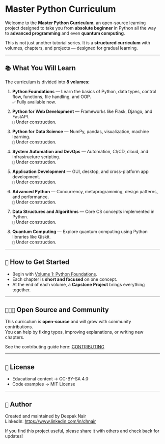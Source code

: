 # Master Python Curriculum

Welcome to the **Master Python Curriculum**, an open-source learning project designed to take you from **absolute beginner** in Python all the way to **advanced programming** and even **quantum computing**.

This is not just another tutorial series. It is a **structured curriculum** with volumes, chapters, and projects — designed for gradual learning.

-------------------------------------------------------------------

## `📚` What You Will Learn

The curriculum is divided into **8 volumes**:

1. **Python Foundations** — Learn the basics of Python, data types, control flow, functions, file handling, and OOP.  
   `✅` Fully available now.  

2. **Python for Web Development** — Frameworks like Flask, Django, and FastAPI.  
   `🚧` Under construction.  

3. **Python for Data Science** — NumPy, pandas, visualization, machine learning.  
   `🚧` Under construction.  

4. **System Automation and DevOps** — Automation, CI/CD, cloud, and infrastructure scripting.  
   `🚧` Under construction.  

5. **Application Development** — GUI, desktop, and cross-platform app development.  
   `🚧` Under construction.  

6. **Advanced Python** — Concurrency, metaprogramming, design patterns, and performance.  
   `🚧` Under construction.  

7. **Data Structures and Algorithms** — Core CS concepts implemented in Python.  
   `🚧` Under construction.  

8. **Quantum Computing** — Explore quantum computing using Python libraries like Qiskit.  
   `🚧` Under construction.  

-------------------------------------------------------------------

## `🚀` How to Get Started

- Begin with [Volume 1: Python Foundations](Volume1_Foundations/index.md).  
- Each chapter is **short and focused** on one concept.  
- At the end of each volume, a **Capstone Project** brings everything together.  

-------------------------------------------------------------------

## `🧑‍🤝‍🧑` Open Source and Community

This curriculum is **open-source** and will grow with community contributions.  
You can help by fixing typos, improving explanations, or writing new chapters.

See the contributing guide here: [CONTRIBUTING](CONTRIBUTING.md)

-------------------------------------------------------------------

## `📖` License

- Educational content -> CC-BY-SA 4.0  
- Code examples -> MIT License  

-------------------------------------------------------------------

## `👤` Author

Created and maintained by Deepak Nair  
LinkedIn: https://www.linkedin.com/in/dhnair

If you find this project useful, please share it with others and check back for updates!
